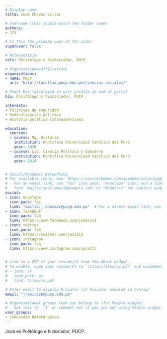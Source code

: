 ```yaml
---
# Display name
title: José Chavez Villar

# Username (this should match the folder name)
authors:
- JCV

# Is this the primary user of the site?
superuser: false

# Role/position
role: Politólogo e historiador, PUCP.

# Organizations/Affiliations
organizations:
- name: PUCP
  url: "http://facultad.pucp.edu.pe/ciencias-sociales/"

# Short bio (displayed in user profile at end of posts)
bio: Politólogo e historiador, PUCP.

interests:
- Políticas de seguridad
- Radicalización política
- Historia política latinoamericana

education:
  courses:
  - course: Mg. Historia
    institution: Pontifica Universidad Católica del Perú
    year: 2020
  - course: Lic. Ciencia Política y Gobierno
    institution: Pontifica Universidad Católica del Perú
    year: 2014


# Social/Academic Networking
# For available icons, see: https://sourcethemes.com/academic/docs/page-builder/#icons
#   For an email link, use "fas" icon pack, "envelope" icon, and a link in the
#   form "mailto:your-email@example.com" or "#contact" for contact widget.
social:
- icon: envelope
  icon_pack: fas
  link: "mailto:j.chavezv@pucp.edu.pe"  # For a direct email link, use "mailto:test@example.org".
- icon: facebook
  icon_pack: fab
  link: https://www.facebook.com/josecv11
- icon: twitter
  icon_pack: fab
  link: https://twitter.com/jocv111
- icon: instagram
  icon_pack: fab
  link: https://www.instagram.com/jocv11/
  

# Link to a PDF of your resume/CV from the About widget.
# To enable, copy your resume/CV to `static/files/cv.pdf` and uncomment the lines below.
# - icon: cv
#   icon_pack: ai
#   link: files/cv.pdf

# Enter email to display Gravatar (if Gravatar enabled in Config)
email: "jramirezb@pucp.edu.pe"

# Organizational groups that you belong to (for People widget)
#   Set this to `[]` or comment out if you are not using People widget.
user_groups:
- Comunidad heterárquica
---
```


José es Politólogo e historiador, PUCP.